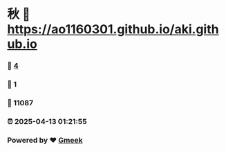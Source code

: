 # 秋 :link: https://ao1160301.github.io/aki.github.io 
### :page_facing_up: [4](https://ao1160301.github.io/aki.github.io/tag.html) 
### :speech_balloon: 1 
### :hibiscus: 11087 
### :alarm_clock: 2025-04-13 01:21:55 
### Powered by :heart: [Gmeek](https://github.com/Meekdai/Gmeek)
